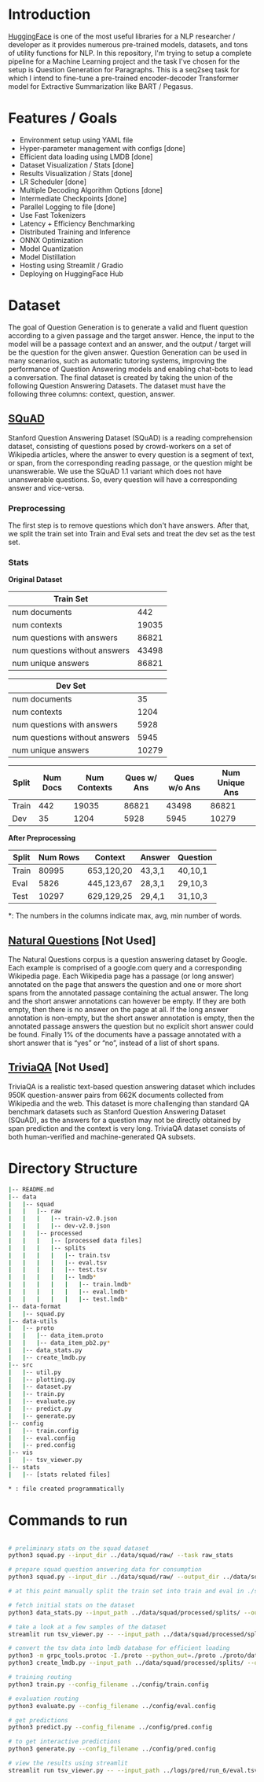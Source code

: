 # Introduction

[HuggingFace](https://huggingface.co/) is one of the most useful libraries for a NLP researcher / developer as it provides numerous pre-trained models, datasets, and tons of utility functions for NLP. In this repository, I'm trying to setup a complete pipeline for a Machine Learning project and the task I've chosen for the setup is Question Generation for Paragraphs. This is a seq2seq task for which I intend to fine-tune a pre-trained encoder-decoder Transformer model for Extractive Summarization like BART / Pegasus.

# Features / Goals

* Environment setup using YAML file
* Hyper-parameter management with configs [done]
* Efficient data loading using LMDB [done]
* Dataset Visualization / Stats [done]
* Results Visualization / Stats [done]
* LR Scheduler [done]
* Multiple Decoding Algorithm Options [done]
* Intermediate Checkpoints [done]
* Parallel Logging to file [done]
* Use Fast Tokenizers
* Latency + Efficiency Benchmarking
* Distributed Training and Inference
* ONNX Optimization
* Model Quantization
* Model Distillation
* Hosting using Streamlit / Gradio
* Deploying on HuggingFace Hub

# Dataset

The goal of Question Generation is to generate a valid and fluent question according to a given passage and the target answer. Hence, the input to the model will be a passage context and an answer, and the output / target will be the question for the given answer. Question Generation can be used in many scenarios, such as automatic tutoring systems, improving the performance of Question Answering models and enabling chat-bots to lead a conversation. The final dataset is created by taking the union of the following Question Answering Datasets. The dataset must have the following three columns: context, question, answer.

## [SQuAD](https://rajpurkar.github.io/SQuAD-explorer/)

Stanford Question Answering Dataset (SQuAD) is a reading comprehension dataset, consisting of questions posed by crowd-workers on a set of Wikipedia articles, where the answer to every question is a segment of text, or span, from the corresponding reading passage, or the question might be unanswerable. We use the SQuAD 1.1 variant which does not have unanswerable questions. So, every question will have a corresponding answer and vice-versa.

### Preprocessing

The first step is to remove questions which don't have answers. After that, we split the train set into Train and Eval sets and treat the dev set as the test set.

### Stats

**Original Dataset**

| Train Set | |
| --- | --- |
| num documents | 442 |
| num contexts | 19035 |
| num questions with answers | 86821 |
| num questions without answers | 43498 |
| num unique answers | 86821 |

| Dev Set | |
| --- | --- |
| num documents | 35 |
| num contexts | 1204 |
| num questions with answers | 5928 |
| num questions without answers | 5945 |
| num unique answers | 10279 |

| Split | Num Docs | Num Contexts | Ques w/ Ans | Ques w/o Ans | Num Unique Ans |
| ----- | -------- | ------------ | ----------- | ------------ | -------------- |
| Train | 442      | 19035        | 86821       | 43498        | 86821          |
| Dev   | 35       | 1204         | 5928        | 5945         | 10279          |

**After Preprocessing**

| Split | Num Rows |   Context  | Answer | Question |
| ----- | -------- | ---------- | ------ | -------- |
| Train | 80995    | 653,120,20 | 43,3,1 | 40,10,1  | 
| Eval  | 5826     | 445,123,67 | 28,3,1 | 29,10,3  |
| Test  | 10297    | 629,129,25 | 29,4,1 | 31,10,3  |

\*: The numbers in the columns indicate max, avg, min number of words.

## [Natural Questions](https://ai.google.com/research/NaturalQuestions) [Not Used]

The Natural Questions corpus is a question answering dataset by Google. Each example is comprised of a google.com query and a corresponding Wikipedia page. Each Wikipedia page has a passage (or long answer) annotated on the page that answers the question and one or more short spans from the annotated passage containing the actual answer. The long and the short answer annotations can however be empty. If they are both empty, then there is no answer on the page at all. If the long answer annotation is non-empty, but the short answer annotation is empty, then the annotated passage answers the question but no explicit short answer could be found. Finally 1% of the documents have a passage annotated with a short answer that is “yes” or “no”, instead of a list of short spans.

## [TriviaQA](http://nlp.cs.washington.edu/triviaqa/) [Not Used]

TriviaQA is a realistic text-based question answering dataset which includes 950K question-answer pairs from 662K documents collected from Wikipedia and the web. This dataset is more challenging than standard QA benchmark datasets such as Stanford Question Answering Dataset (SQuAD), as the answers for a question may not be directly obtained by span prediction and the context is very long. TriviaQA dataset consists of both human-verified and machine-generated QA subsets.

# Directory Structure

```bash
|-- README.md
|-- data
|	|-- squad
|	|	|-- raw
|	|	|	|-- train-v2.0.json
|	|	|	|-- dev-v2.0.json
|	|	|-- processed
|	|	|	|-- [processed data files]
|	|	|	|-- splits
|	|	|	|	|-- train.tsv
|	|	|	|	|-- eval.tsv
|	|	|	|	|-- test.tsv
|	|	|	|	|-- lmdb*
|	|	|	|	|	|-- train.lmdb*
|	|	|	|	|	|-- eval.lmdb*
|	|	|	|	|	|-- test.lmdb*
|-- data-format
|	|-- squad.py
|-- data-utils
|	|-- proto
|	|	|-- data_item.proto
|	|	|-- data_item_pb2.py*
|	|-- data_stats.py
|	|-- create_lmdb.py
|-- src
|	|-- util.py
|	|-- plotting.py
|	|-- dataset.py
|	|-- train.py
|	|-- evaluate.py
|	|-- predict.py
|	|-- generate.py
|-- config
|	|-- train.config
|	|-- eval.config
|	|-- pred.config
|-- vis
|	|-- tsv_viewer.py
|-- stats
|	|-- [stats related files]

* : file created programmatically
```

# Commands to run

```bash

# preliminary stats on the squad dataset
python3 squad.py --input_dir ../data/squad/raw/ --task raw_stats

# prepare squad question answering data for consumption
python3 squad.py --input_dir ../data/squad/raw/ --output_dir ../data/squad/processed/ --task json2tsv

# at this point manually split the train set into train and eval in ./splits

# fetch initial stats on the dataset
python3 data_stats.py --input_path ../data/squad/processed/splits/ --output_path ../stats/squad/

# take a look at a few samples of the dataset
streamlit run tsv_viewer.py -- --input_path ../data/squad/processed/splits/eval.tsv

# convert the tsv data into lmdb database for efficient loading
python3 -m grpc_tools.protoc -I./proto --python_out=./proto ./proto/data_item.proto
python3 create_lmdb.py --input_path ../data/squad/processed/splits/ --output_path ../data/squad/processed/splits/lmdb/

# training routing
python3 train.py --config_filename ../config/train.config

# evaluation routing
python3 evaluate.py --config_filename ../config/eval.config

# get predictions
python3 predict.py --config_filename ../config/pred.config

# to get interactive predictions
python3 generate.py --config_filename ../config/pred.config

# view the results using streamlit
streamlit run tsv_viewer.py -- --input_path ../logs/pred/run_6/eval.tsv

```
